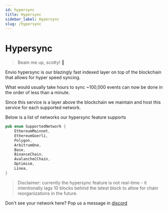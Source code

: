 ```yaml
---
id: hypersync
title: Hypersync
sidebar_label: Hypersync
slug: /hypersync
---
```


# Hypersync

> Beam me up, scotty! 🖖

Envio hypersync is our blazingly fast indexed layer on top of the blockchain that allows for hyper speed syncing. 

What would usually take hours to sync ~100,000 events can now be done in the order of less than a minute.

Since this service is a layer above the blockchain we maintain and host this service for each supported network. 

Below is a list of networks our hypersync feature supports 

```rust
pub enum SupportedNetwork {
    EthereumMainnet,
    EthereumGoerli,
    Polygon,
    ArbitrumOne,
    Base,
    BinanceChain,
    AvalancheCChain,
    Optimism,
    Linea,
}

```

> Disclaimer: currently the hypersync feature is not real-time - it intentionally lags 10 blocks behind the latest block to allow for chain reorganizations in the future.

Don't see your network here? Pop us a message in [discord](https://discord.gg/Q9qt8gZ2fX)
